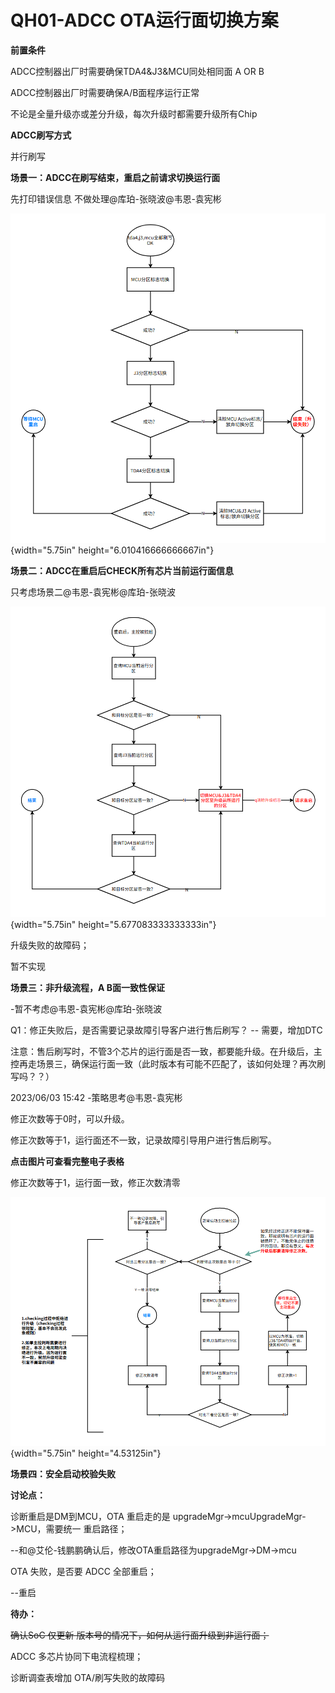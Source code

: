 # QH01-ADCC OTA运行面切换方案

**前置条件**

ADCC控制器出厂时需要确保TDA4&J3&MCU同处相同面 A OR B

ADCC控制器出厂时需要确保A/B面程序运行正常

不论是全量升级亦或差分升级，每次升级时都需要升级所有Chip

**ADCC刷写方式**

并行刷写

**场景一：ADCC在刷写结束，重启之前请求切换运行面**

先打印错误信息 不做处理\@库珀-张晓波\@韦恩-袁宪彬

![](../../_images/media/image1.png){width="5.75in"
height="6.010416666666667in"}

**场景二：ADCC在重启后CHECK所有芯片当前运行面信息**

只考虑场景二\@韦恩-袁宪彬\@库珀-张晓波

![](../../_images/media/image2.png){width="5.75in"
height="5.677083333333333in"}

升级失败的故障码；

暂不实现

**场景三：非升级流程，A B面一致性保证**

-暂不考虑\@韦恩-袁宪彬\@库珀-张晓波

Q1：修正失败后，是否需要记录故障引导客户进行售后刷写？ \-- 需要，增加DTC

注意：售后刷写时，不管3个芯片的运行面是否一致，都要能升级。在升级后，主控再走场景三，确保运行面一致（此时版本有可能不匹配了，该如何处理？再次刷写吗？？）

2023/06/03 15:42 -策略思考\@韦恩-袁宪彬

修正次数等于0时，可以升级。

修正次数等于1，运行面还不一致，记录故障引导用户进行售后刷写。

**点击图片可查看完整电子表格**

修正次数等于1，运行面一致，修正次数清零

![](../../_images/media/image4.png){width="5.75in" height="4.53125in"}

**场景四：安全启动校验失败**

**讨论点：**

诊断重启是DM到MCU，OTA 重启走的是
upgradeMgr-\>mcuUpgradeMgr-\>MCU，需要统一 重启路径；

\--和\@艾伦-钱鹏鹏确认后，修改OTA重启路径为upgradeMgr-\>DM-\>mcu

OTA 失败，是否要 ADCC 全部重启；

\--重启

**待办：**

~~确认SoC 仅更新 版本号的情况下，如何从运行面升级到非运行面；~~

ADCC 多芯片协同下电流程梳理；

诊断调查表增加 OTA/刷写失败的故障码
